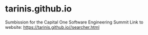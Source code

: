 # tarinis.github.io
Sumbission for the Capital One Software Engineering Summit
Link to website: https://tarinis.github.io//searcher.html
